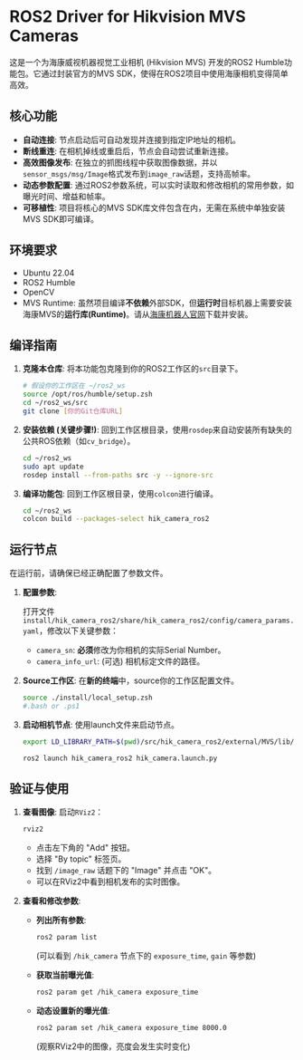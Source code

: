 # ROS2 Driver for Hikvision MVS Cameras

这是一个为海康威视机器视觉工业相机 (Hikvision MVS) 开发的ROS2 Humble功能包。它通过封装官方的MVS SDK，使得在ROS2项目中使用海康相机变得简单高效。

## 核心功能

- **自动连接**: 节点启动后可自动发现并连接到指定IP地址的相机。
- **断线重连**: 在相机掉线或重启后，节点会自动尝试重新连接。
- **高效图像发布**: 在独立的抓图线程中获取图像数据，并以`sensor_msgs/msg/Image`格式发布到`image_raw`话题，支持高帧率。
- **动态参数配置**: 通过ROS2参数系统，可以实时读取和修改相机的常用参数，如曝光时间、增益和帧率。
- **可移植性**: 项目将核心的MVS SDK库文件包含在内，无需在系统中单独安装MVS SDK即可编译。

## 环境要求

- Ubuntu 22.04
- ROS2 Humble
- OpenCV
- MVS Runtime: 虽然项目编译**不依赖**外部SDK，但**运行时**目标机器上需要安装海康MVS的**运行库(Runtime)**。请从[海康机器人官网](https://www.hikrobotics.com/cn/machinevision/service/download/?module=0)下载并安装。

## 编译指南

1.  **克隆本仓库**:
    将本功能包克隆到你的ROS2工作区的`src`目录下。

    ```bash
    # 假设你的工作区在 ~/ros2_ws
    source /opt/ros/humble/setup.zsh
    cd ~/ros2_ws/src
    git clone [你的Git仓库URL]
    ```

2.  **安装依赖 (关键步骤!)**:
    回到工作区根目录，使用`rosdep`来自动安装所有缺失的公共ROS依赖（如`cv_bridge`）。

    ```bash
    cd ~/ros2_ws
    sudo apt update
    rosdep install --from-paths src -y --ignore-src
    ```

3.  **编译功能包**:
    回到工作区根目录，使用`colcon`进行编译。

    ```bash
    cd ~/ros2_ws
    colcon build --packages-select hik_camera_ros2
    ```

## 运行节点

在运行前，请确保已经正确配置了参数文件。

1.  **配置参数**:

    打开文件 `install/hik_camera_ros2/share/hik_camera_ros2/config/camera_params.yaml`，修改以下关键参数：
    - `camera_sn`: **必须**修改为你相机的实际Serial Number。
    - `camera_info_url`: (可选) 相机标定文件的路径。

2.  **Source工作区**:
    在**新的终端**中，source你的工作区配置文件。

    ```bash
    source ./install/local_setup.zsh
    #.bash or .ps1
    ```

3.  **启动相机节点**:
    使用launch文件来启动节点。
    ```bash
    export LD_LIBRARY_PATH=$(pwd)/src/hik_camera_ros2/external/MVS/lib/64:$LD_LIBRARY_PATH 
    ```

    ```bash
    ros2 launch hik_camera_ros2 hik_camera.launch.py
    ```
    
## 验证与使用

1.  **查看图像**:
    启动`RViz2`：
    ```bash
    rviz2
    ```
    - 点击左下角的 "Add" 按钮。
    - 选择 "By topic" 标签页。
    - 找到 `/image_raw` 话题下的 "Image" 并点击 "OK"。
    - 可以在RViz2中看到相机发布的实时图像。

2.  **查看和修改参数**:
    - **列出所有参数**:
      ```bash
      ros2 param list
      ```
      (可以看到 `/hik_camera` 节点下的 `exposure_time`, `gain` 等参数)

    - **获取当前曝光值**:
      ```bash
      ros2 param get /hik_camera exposure_time
      ```
    
    - **动态设置新的曝光值**:
      ```bash
      ros2 param set /hik_camera exposure_time 8000.0
      ```
      (观察RViz2中的图像，亮度会发生实时变化)
